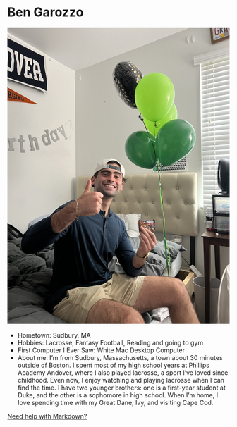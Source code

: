 # Ben Garozzo

![Path to my image](IMG_0230.jpeg)

- Hometown: Sudbury, MA
- Hobbies: Lacrosse, Fantasy Football, Reading and going to gym
- First Computer I Ever Saw: White Mac Desktop Computer
- About me: I’m from Sudbury, Massachusetts, a town about 30 minutes outside of Boston.
  I spent most of my high school years at Phillips Academy Andover, where I also played lacrosse, a sport I’ve loved since childhood.
  Even now, I enjoy watching and playing lacrosse when I can find the time. I have two younger brothers: one is a
  first-year student at Duke, and the other is a sophomore in high school.
  When I’m home, I love spending time with my Great Dane, Ivy, and visiting Cape Cod.

[Need help with Markdown?](https://docs.github.com/en/get-started/writing-on-github/getting-started-with-writing-and-formatting-on-github/basic-writing-and-formatting-syntax)
